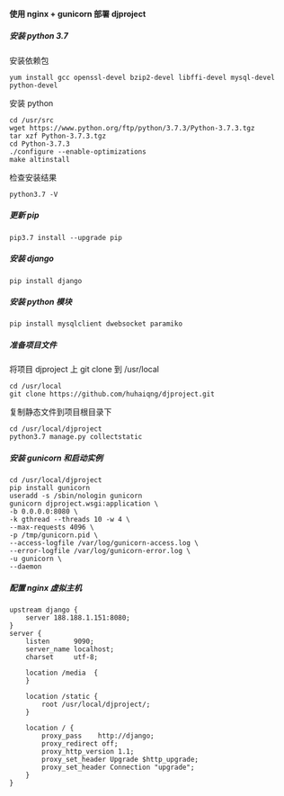 #### 使用  nginx + gunicorn 部署 djproject
##### 安装 python 3.7

安装依赖包

```
yum install gcc openssl-devel bzip2-devel libffi-devel mysql-devel python-devel
```

安装 python

```
cd /usr/src
wget https://www.python.org/ftp/python/3.7.3/Python-3.7.3.tgz
tar xzf Python-3.7.3.tgz
cd Python-3.7.3
./configure --enable-optimizations
make altinstall
```

检查安装结果

```
python3.7 -V
```

##### 更新 pip

```
pip3.7 install --upgrade pip
```
##### 安装 django

```
pip install django
```
##### 安装 python 模块

```
pip install mysqlclient dwebsocket paramiko 
```

##### 准备项目文件

将项目 djproject 上 git clone 到 /usr/local

```
cd /usr/local
git clone https://github.com/huhaiqng/djproject.git
```

复制静态文件到项目根目录下

```
cd /usr/local/djproject
python3.7 manage.py collectstatic
```

##### 安装 gunicorn 和启动实例

```
cd /usr/local/djproject
pip install gunicorn
useradd -s /sbin/nologin gunicorn
gunicorn djproject.wsgi:application \
-b 0.0.0.0:8080 \
-k gthread --threads 10 -w 4 \
--max-requests 4096 \
-p /tmp/gunicorn.pid \
--access-logfile /var/log/gunicorn-access.log \
--error-logfile /var/log/gunicorn-error.log \
-u gunicorn \
--daemon
```

##### 配置 nginx 虚拟主机

```
upstream django {
    server 188.188.1.151:8080;
}
server {
    listen      9090;
    server_name localhost; 
    charset     utf-8;

    location /media  {
    }

    location /static {
        root /usr/local/djproject/;
    }

    location / {
        proxy_pass    http://django;
        proxy_redirect off;
        proxy_http_version 1.1;
        proxy_set_header Upgrade $http_upgrade;
        proxy_set_header Connection "upgrade";
    }
}
```

